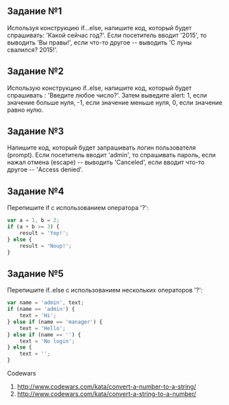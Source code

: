 ## <a name='task1'>Задание №1<a>
Используя конструкцию if...else, напишите код, который будет спрашивать: 
'Какой сейчас год?'.
Если посетитель вводит '2015', то выводить 'Вы правы!', 
если что-то другое -- выводить 'С луны свалился? 2015!'.

## <a name='task2'>Задание №2<a>
Использую конструкцию if..else, напишите код, который будет спрашивать : 'Введите любое число?'. 
Затем выведите alert: 
1, если значение больше нуля, 
-1, если значение меньше нуля, 
0, если значение равно нулю.

## <a name='task3'>Задание №3<a>
Напишите код, который будет запрашивать логин пользователя (prompt).
Если посетитель вводит 'admin', то спрашивать пароль, 
если нажал отмена (escape) -- выводить 'Canceled', 
если вводит что-то другое -- 'Access denied'.

## <a name='task4'>Задание №4<a>
Перепишите if с использованием оператора '?':

```javascript
var a = 1, b = 2;
if (a + b >= 3) {
	result = 'Yep!';
} else {
	result = 'Noup!';
}
```

## <a name='task5'>Задание №5<a>
Перепишите if..else с использованием нескольких операторов '?':

```javascript
var name = 'admin', text;
if (name == 'admin') {
	text = 'Hi';
} else if (name == 'manager') {
	text = 'Hello';
} else if (name == '') {
	text = 'No login';
} else {
	text = '';
}
```

Codewars

1. http://www.codewars.com/kata/convert-a-number-to-a-string/
2. http://www.codewars.com/kata/convert-a-string-to-a-number/